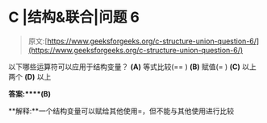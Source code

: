 # C |结构&联合|问题 6

> 原文:[https://www.geeksforgeeks.org/c-structure-union-question-6/](https://www.geeksforgeeks.org/c-structure-union-question-6/)

以下哪些运算符可以应用于结构变量？
**(A)** 等式比较(== )
**(B)** 赋值(= )
**(C)** 以上两个
**(D)** 以上

**答案:****(B)**

**解释:**一个结构变量可以赋给其他使用=，但不能与其他使用进行比较